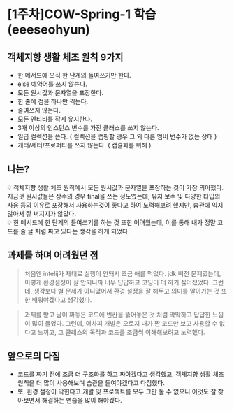 # [1주차]COW-Spring-1 학습(eeeseohyun)

## 객체지향 생활 체조 원칙 9가지

- 한 메서드에 오직 한 단계의 들여쓰기만 한다.
- else 예약어를 쓰지 않는다.
- 모든 원시값과 문자열을 포장한다.
- 한 줄에 점을 하나만 찍는다.
- 줄여쓰지 않는다.
- 모든 엔티티를 작게 유지한다.
- 3개 이상의 인스턴스 변수를 가진 클래스를 쓰지 않는다.
- 일급 컬렉션을 쓴다. ( 컬렉션을 랩핑할 경우 그 외 다른 멤버 변수가 없는 상태 )
- 게터/세터/프로퍼티를 쓰지 않는다.  ( 캡슐화를 위해 )

## **나는?**

<aside>
💡 객체지향 생활 체조 원칙에서 모든 원시값과 문자열을 포장하는 것이 가장 의아했다. 
지금껏 원시값들은 상수의 경우 final을 쓰는 정도였는데, 유지 보수 및 다양한 타입의 사용 등의 이유로 포장해서 사용하는것이 좋다고 하여 노력해보려 했지만, 습관에 익지 않아서 잘 써지지가 않았다.

</aside>

<aside>
💡 한 메서드에 한 단계의 들여쓰기를 하는 것 또한 어려웠는데, 이를 통해 내가 정말 코드를 줄 글 처럼 짜고 있다는 생각을 하게 되었다.

</aside>

## 과제를 하며 어려웠던 점

> 처음엔 intelij가 제대로 실행이 안돼서 조금 애를 먹었다. jdk 버전 문제였는데, 이렇게 환경설정이 잘 안되니까 너무 답답하고 코딩이 더 하기 싫어졌었다. 그런데, 생각보다 별 문제가 아니었어서 환경 설정을 잘 해두고 의미를 알아가는 것 또한 배워야겠다고 생각했다.
> 

> 과제를 받고 남이 짜놓은 코드에 빈칸을 뚫어놓은 것 처럼 막막하고 답답한 느낌이 많이 들었다. 그런데, 어차피 개발은 오로지 내가 짠 코드만 보고 사용할 수 없다고 느끼고, 그 클래스의 목적과 코드를 조금씩 이해해보려고 노력했다.
> 

## 앞으로의 다짐

- 코드를 짜기 전에 조금 더 구조화를 하고 짜야겠다고 생각했고, 객체지향 생활 체조 원칙을 더 많이 사용해보며 습관을 들여야겠다고 다짐했다.
- 또, 환경 설정이 막힌다고 개발 및 프로젝트를 모두 그만 둘 수 없으니 이것도 잘 찾아보면서 해결하는 연습을 많이 해야겠다.